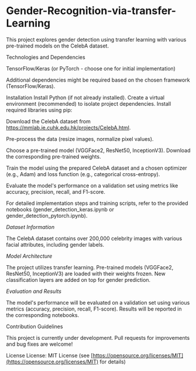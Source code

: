 # Gender-Recognition-via-transfer-Learning


This project explores gender detection using transfer learning with various pre-trained models on the CelebA dataset.

Technologies and Dependencies

TensorFlow/Keras (or PyTorch - choose one for initial implementation)


Additional dependencies might be required based on the chosen framework (TensorFlow/Keras).

Installation
Install Python (if not already installed).
Create a virtual environment (recommended) to isolate project dependencies.
Install required libraries using pip:


Download the CelebA dataset from https://mmlab.ie.cuhk.edu.hk/projects/CelebA.html.

Pre-process the data (resize images, normalize pixel values).

Choose a pre-trained model (VGGFace2, ResNet50, InceptionV3). Download the corresponding pre-trained weights.

Train the model using the prepared CelebA dataset and a chosen optimizer (e.g., Adam) and loss function (e.g., categorical cross-entropy).

Evaluate the model's performance on a validation set using metrics like accuracy, precision, recall, and F1-score.

For detailed implementation steps and training scripts, refer to the provided notebooks (gender_detection_keras.ipynb or gender_detection_pytorch.ipynb).

*Dataset Information*

The CelebA dataset contains over 200,000 celebrity images with various facial attributes, including gender labels.

*Model Architecture*

The project utilizes transfer learning. Pre-trained models (VGGFace2, ResNet50, InceptionV3) are loaded with their weights frozen. New classification layers are added on top for gender prediction.

*Evaluation and Results*

The model's performance will be evaluated on a validation set using various metrics (accuracy, precision, recall, F1-score). Results will be reported in the corresponding notebooks.

Contribution Guidelines

This project is currently under development. Pull requests for improvements and bug fixes are welcome!

License
License: MIT License (see [https://opensource.org/licenses/MIT](https://opensource.org/licenses/MIT) for details)
